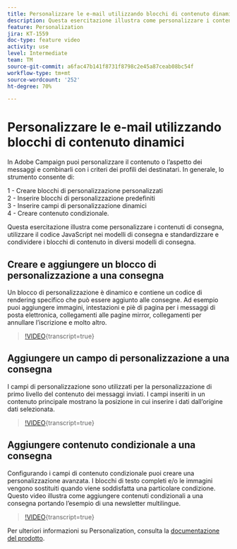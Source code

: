 ```yaml
---
title: Personalizzare le e-mail utilizzando blocchi di contenuto dinamici
description: Questa esercitazione illustra come personalizzare i contenuti di consegna, utilizzare il codice JavaScript nei modelli di consegna e standardizzare e condividere i blocchi di contenuto in diversi modelli di consegna.
feature: Personalization
jira: KT-1559
doc-type: feature video
activity: use
level: Intermediate
team: TM
source-git-commit: a6fac47b141f8731f8798c2e45a87ceab08bc54f
workflow-type: tm+mt
source-wordcount: '252'
ht-degree: 70%

---
```



# Personalizzare le e-mail utilizzando blocchi di contenuto dinamici

In Adobe Campaign puoi personalizzare il contenuto o l’aspetto dei messaggi e combinarli con i criteri dei profili dei destinatari. In generale, lo strumento consente di:

1 - Creare blocchi di personalizzazione personalizzati\
2 - Inserire blocchi di personalizzazione predefiniti\
3 - Inserire campi di personalizzazione dinamici\
4 - Creare contenuto condizionale.

Questa esercitazione illustra come personalizzare i contenuti di consegna, utilizzare il codice JavaScript nei modelli di consegna e standardizzare e condividere i blocchi di contenuto in diversi modelli di consegna.

## Creare e aggiungere un blocco di personalizzazione a una consegna

Un blocco di personalizzazione è dinamico e contiene un codice di rendering specifico che può essere aggiunto alle consegne. Ad esempio puoi aggiungere immagini, intestazioni e piè di pagina per i messaggi di posta elettronica, collegamenti alle pagine mirror, collegamenti per annullare l’iscrizione e molto altro.

>[!VIDEO](https://video.tv.adobe.com/v/340471?quality=12&learn=on&captions=ita){transcript=true}

## Aggiungere un campo di personalizzazione a una consegna

I campi di personalizzazione sono utilizzati per la personalizzazione di primo livello del contenuto dei messaggi inviati. I campi inseriti in un contenuto principale mostrano la posizione in cui inserire i dati dall’origine dati selezionata.

>[!VIDEO](https://video.tv.adobe.com/v/329894?quality=12&learn=on&captions=ita){transcript=true}

## Aggiungere contenuto condizionale a una consegna

Configurando i campi di contenuto condizionale puoi creare una personalizzazione avanzata. I blocchi di testo completi e/o le immagini vengono sostituiti quando viene soddisfatta una particolare condizione. Questo video illustra come aggiungere contenuti condizionali a una consegna portando l’esempio di una newsletter multilingue.

>[!VIDEO](https://video.tv.adobe.com/v/329895?quality=12&learn=on&captions=ita){transcript=true}

Per ulteriori informazioni su Personalization, consulta la [documentazione del prodotto](https://experienceleague.adobe.com/docs/campaign-classic/using/sending-messages/personalizing-deliveries/about-personalization.html?lang=it).
